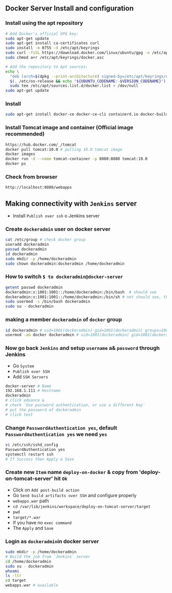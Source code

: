 ## Docker Server Install and configuration

### Install using the apt repository

```bash
# Add Docker's official GPG key:
sudo apt-get update
sudo apt-get install ca-certificates curl
sudo install -m 0755 -d /etc/apt/keyrings
sudo curl -fsSL https://download.docker.com/linux/ubuntu/gpg -o /etc/apt/keyrings/docker.asc
sudo chmod a+r /etc/apt/keyrings/docker.asc

# Add the repository to Apt sources:
echo \
  "deb [arch=$(dpkg --print-architecture) signed-by=/etc/apt/keyrings/docker.asc] https://download.docker.com/linux/ubuntu \
  $(. /etc/os-release && echo "${UBUNTU_CODENAME:-$VERSION_CODENAME}") stable" | \
  sudo tee /etc/apt/sources.list.d/docker.list > /dev/null
sudo apt-get update
```

### Install

```bash
sudo apt-get install docker-ce docker-ce-cli containerd.io docker-buildx-plugin docker-compose-plugin
```

### Install Tomcat image and container (Official image recommended)

```bash
https://hub.docker.com/_/tomcat
docker pull tomcat:10.0 # pulling 10.0 tomcat image
docker images
docker run -d --name tomcat-container -p 8080:8080 tomcat:10.0
docker ps
```

### Check from browser

```bash
http://localhost:8080/webapps
```

## Making connectivity with `Jenkins` server

- Install `Publish over ssh` o Jenkins server

### Create `dockeradmin` user on docker server

```bash
cat /etc/group # check docker group
useradd dockeradmin
passwd dockeradmin
id dockeradmin
sudo mkdir -p /home/dockeradmin
sudo chown dockeradmin:dockeradmin /home/dockeradmin
```

### How to switch `$ to dockeradmin@docker-server`

```bash
getent passwd dockeradmin
dockeradmin:x:1001:1001::/home/dockeradmin:/bin/bash  # should see
dockeradmin:x:1001:1001::/home/dockeradmin:/bin/sh # not should see, then run
sudo usermod -s /bin/bash dockeradmin
sudo su - dockeradmin
```

### making a member `dockeradmin` of `docker` group

```bash
id dockeradmin # uid=1001(dockeradmin) gid=1001(dockeradmin) groups=1001(dockeradmin)
usermod -aG docker dockeradmin # uid=1001(dockeradmin) gid=1001(dockeradmin) groups=1001(dockeradmin),988(docker)
```

### Now go back `Jenkins` and setup `username` a& `password` through Jenkins

- Go `System`
- `Publish over SSH`
- Add `SSH Servers`

```bash
docker-server # Name
192.168.1.111 # Hostname
dockeradmin
# click advance &
# check `Use password authentication, or use a different key`
# put the password of dockeradmin
# click test
```

### Change `PasswordAuthentication yes`, default `PasswordAuthentication yes` we need `yes`

```bash
vi /etc/ssh/sshd_config
PasswordAuthentication yes
systemctl restart ssh
# If Success then Apply & Save
```

### Create new `Item` name `deploy-on-docker` & copy from 'deploy-on-tomcat-server' hit `Ok`

- Click on `Add post-build action`
- Go `Send build artifacts over SSH` and configure properly
- `webapps.war` path
- `cd /var/lib/jenkins/workspace/deploy-on-tomcat-server/target`
- `pwd`
- `target/*.war`
- If you have no `exec command`
- The `Apply` and `Save`

### Login as `dockeradmin`in docker server

```bash
sudo mkdir -p /home/dockeradmin
# Build the job from `Jenkins` server
cd /home/dockeradmin
sudo su - dockeradmin
whoami
ls -ltr
cd target
webapps.war # available
```
